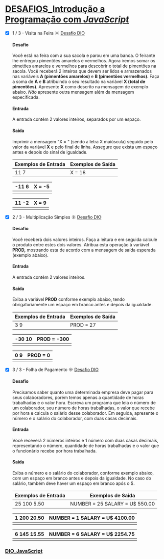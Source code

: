 # [DESAFIOS_Introdução a Programação com *JavaScript*](https://github.com/kakanew/DIO_JavaScript/tree/master/DESAFIOS_Introducao_Programacao_JavaScript)

- [x] 1 / 3 - Visita na Feira ☼ [Desafio DIO](https://web.digitalinnovation.one/coding/introducao-a-programacao-com-javascript/algorithm/visita-na-feira)

  #### Desafio

  Você está na feira com a sua sacola e parou em uma banca. O feirante lhe entregou pimentões amarelos e vermelhos. Agora iremos somar os pimetões amarelos e vermelhos para descobrir o total de pimentões na sacola. Você receberá 2 inteiros que devem ser lidos e armazenados nas variáveis **A (pimentões amarelos)** e **B (pimentões vermelhos)**. Faça a soma de **A** e **B** atribuindo o seu resultado na variável **X (total de pimentões)**. Apresente **X** como descrito na mensagem de exemplo abaixo. *Não* apresente outra mensagem além da mensagem especificada.

  #### Entrada

  A entrada contém 2 valores inteiros, separados por um espaço.

  #### Saída

  Imprimir a mensagem "X = " (sendo a letra X maiúscula) seguido pelo valor da variável **X** e pelo final de linha. Assegure que exista um espaço antes e depois do sinal de igualdade.

   

  | Exemplos de Entrada | Exemplos de Saída |
  | ------------------- | ----------------- |
  | 11 7                | X = 18            |

  | -11 6 | X = -5 |
  | ----- | ------ |
  |       |        |

  | 11 -2 | X = 9 |
  | ----- | ----- |
  |       |       |

- [x] 2 / 3 - Multiplicação Simples ☼ [Desafio DIO](https://web.digitalinnovation.one/coding/introducao-a-programacao-com-javascript/algorithm/multiplicacao-simples)

  #### Desafio

  Você receberá dois valores inteiros. Faça a leitura e em seguida calcule o produto entre estes dois valores. Atribua esta operação à variável **PROD,** mostrando esta de acordo com a mensagem de saída esperada (exemplo abaixo).  

  #### Entrada

  A entrada contém 2 valores inteiros.

  #### Saída

  Exiba a variável **PROD** conforme exemplo abaixo, tendo obrigatoriamente um espaço em branco antes e depois da igualdade.

   

  | Exemplos de Entrada | Exemplos de Saída |
  | ------------------- | ----------------- |
  | 3 9                 | PROD = 27         |

  | -30 10 | PROD = -300 |
  | ------ | ----------- |
  |        |             |

  | 0 9  | PROD = 0 |
  | ---- | -------- |
  |      |          |

- [x] 3 / 3 - Folha de Pagamento ☼ [Desafio DIO](https://web.digitalinnovation.one/coding/introducao-a-programacao-com-javascript/algorithm/folha-de-pagamento)

  #### Desafio

  Precisamos saber quanto uma determinada empresa deve pagar para seus colaboradores, porém temos apenas a quantidade de horas trabalhadas e o valor hora. Escreva um programa que leia o número de um colaborador, seu número de horas trabalhadas, o valor que recebe por hora e calcula o salário desse colaborador. Em seguida, apresente o número e o salário do colaborador, com duas casas decimais.

  #### Entrada

  Você receverá 2 números inteiros e 1 número com duas casas decimais, representando o número, quantidade de horas trabalhadas e o valor que o funcionário recebe por hora trabalhada.

  #### Saída

  Exiba o número e o salário do colaborador, conforme exemplo abaixo, com um espaço em branco antes e depois da igualdade. No caso do salário, também deve haver um espaço em branco após o $.

  

  | Exemplos de Entrada | Exemplos de Saída              |
  | ------------------- | ------------------------------ |
  | 25 100 5.50         | NUMBER = 25 SALARY = U$ 550.00 |

  | 1 200 20.50 | NUMBER = 1 SALARY = U$ 4100.00 |
  | ----------- | ------------------------------ |
  |             |                                |

  | 6 145 15.55 | NUMBER = 6 SALARY = U$ 2254.75 |
  | ----------- | ------------------------------ |
  |             |                                |

### [DIO_JavaScript](https://github.com/kakanew/DIO_JavaScript)

